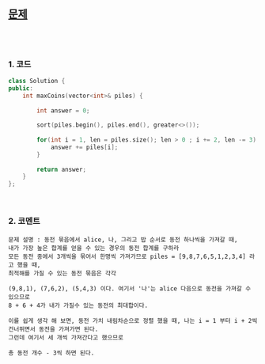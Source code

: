 [문제](https://leetcode.com/problems/maximum-number-of-coins-you-can-get/)
---------------

<br>
<br>

### 1. 코드

```cpp
class Solution {
public:
    int maxCoins(vector<int>& piles) {
        
        int answer = 0;
        
        sort(piles.begin(), piles.end(), greater<>());
        
        for(int i = 1, len = piles.size(); len > 0 ; i += 2, len -= 3) {
            answer += piles[i];
        }
        
        return answer;
    }
};
```

<br>

### 2. 코멘트
  
    문제 설명 : 동전 묶음에서 alice, 나, 그리고 밥 순서로 동전 하나씩을 가져갈 때, 
    내가 가장 높은 합계를 얻을 수 있는 경우의 동전 합계를 구하라 
    모든 동전 중에서 3개씩을 묶어서 한명씩 가져가므로 piles = [9,8,7,6,5,1,2,3,4] 라고 했을 때, 
    최적해를 가질 수 있는 동전 묶음은 각각 
    
    (9,8,1), (7,6,2), (5,4,3) 이다. 여기서 '나'는 alice 다음으로 동전을 가져갈 수 있으므로 
    8 + 6 + 4가 내가 가질수 있는 동전의 최대합이다. 
    
    이를 쉽게 생각 해 보면, 동전 가치 내림차순으로 정렬 했을 때, 나는 i = 1 부터 i + 2씩 건너뛰면서 동전을 가져가면 된다. 
    그런데 여기서 세 개씩 가져간다고 했으므로 
    
    총 동전 개수 - 3씩 하면 된다. 

